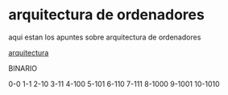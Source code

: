 # arquitectura de ordenadores

aqui estan los apuntes sobre arquitectura de ordenadores

[arquitectura](https://grandecovian.es/FGC/files/D.%20Tecnolog%C3%ADa/TIC%20I/Arquitectura/Arquitectura%20de%20ordenadores.pdf)


BINARIO

0-0
1-1
2-10
3-11
4-100
5-101
6-110
7-111
8-1000
9-1001
10-1010
